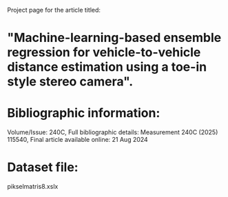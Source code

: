 Project page for the article titled: 
# "Machine-learning-based ensemble regression for vehicle-to-vehicle distance estimation using a toe-in style stereo camera".

# Bibliographic information:
Volume/Issue: 240C,
Full bibliographic details: Measurement 240C (2025) 115540,
Final article available online: 21 Aug 2024

# Dataset file:
pikselmatris8.xslx
